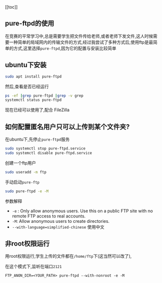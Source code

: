 
[[toc]]

## pure-ftpd的使用
在竞赛的平常学习中,总是需要学生把文件传给老师,或者老师下发文件,这人时候需要一种简单的局域网内的传输文件的方式,经过我尝试了多种方式后,使用ftp是最简单的方式,这里选择`pure-ftpd`,因为它的配置与安装比较简单

## ubuntu下安装


```bash
sudo apt install pure-ftpd
```

然后,查看是否已经运行

```bash
ps -ef |grep pure-ftpd |grep -v grep
systemctl status pure-ftpd
```
现在已经可以使用了,配合 FileZilla


## 如何配置匿名用户只可以上传到某个文件夹?

在ubuntu下,先停止`pure-ftpd`服务

```bash
sudo systemctl stop pure-ftpd.service
sudo systemctl disable pure-ftpd.service
```

创建一个ftp用户

```bash
sudo useradd -m ftp
```

手动启动`pure-ftp`

```bash
sudo pure-ftpd -e -M
```

参数解释

- `-e` : Only allow anonymous users. Use this on a public FTP site with no
remote FTP access to real accounts.
- `-M`: Allow anonymous users to create directories.
- `--with-language=simplified-chinese` 使用中文

## 非root权限运行

用root权限运行,学生上传的文件都在`/home/ftp`下(这当然可以改了),

在这个模式下,监听在端口`2121`

```
FTP_ANON_DIR=<YOUR_PATH> pure-ftpd --with-nonroot -e -M
```
